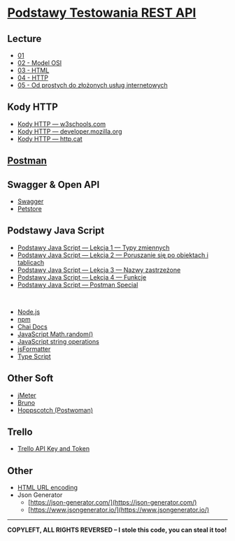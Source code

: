 # [Podstawy Testowania REST API](https://kadote870.github.io/podstawytestowaniarestapi/)

## Lecture 
* [01](content/lecture/01.md)
* [02 - Model OSI](content/lecture/02.md)
* [03 - HTML](content/lecture/03.md)
* [04 - HTTP](content/lecture/04.md)
* [05 - Od prostych do złożonych usług internetowych](content/lecture/05.md)


## Kody HTTP

* [Kody HTTP — w3schools.com](https://www.w3schools.com/tags/ref_httpmessages.asp)
* [Kody HTTP — developer.mozilla.org](https://developer.mozilla.org/en-US/docs/Web/HTTP/Status)
* [Kody HTTP — http.cat](https://http.cat/)

## [Postman](content/postman/postman.md)

## Swagger & Open API

* [Swagger](https://swagger.io/docs/)
* [Petstore](https://petstore.swagger.io/)

## Podstawy Java Script

* [Podstawy Java Script — Lekcja 1 — Typy zmiennych](content/java-script/lesson1.md)
* [Podstawy Java Script — Lekcja 2 — Poruszanie się po obiektach i tablicach](content/java-script/lesson2.md)
* [Podstawy Java Script — Lekcja 3 — Nazwy zastrzeżone](content/java-script/lesson3.md)
* [Podstawy Java Script — Lekcja 4 — Funkcje](content/java-script/lesson4.md)
* [Podstawy Java Script — Postman Special](content/postman/js-in-postman.md)

<br>

* [Node.js](https://nodejs.org/en)
* [npm](https://www.npmjs.com/)
* [Chai Docs](https://www.chaijs.com/)
* [JavaScript Math.random()](https://www.w3schools.com/js/js_random.asp)
* [JavaScript string operations](https://www.w3schools.com/jsref/jsref_length_string.asp)
* [jsFormatter](https://beautifier.io/)
* [Type Script](https://www.typescriptlang.org/)

## Other Soft

* [jMeter](https://jmeter.apache.org/)
* [Bruno](https://www.usebruno.com/)
* [Hoppscotch (Postwoman)](https://hoppscotch.io/)

## Trello

* [Trello API Key and Token](content/trello/generate-key-token.md)

## Other

* [HTML URL encoding](https://www.w3schools.com/html/html_urlencode.asp)
* Json Generator
    * [https://json-generator.com/](https://json-generator.com/)
    * [https://www.jsongenerator.io/](https://www.jsongenerator.io/)

---
**COPYLEFT, ALL RIGHTS REVERSED – I stole this code, you can steal it too!**
